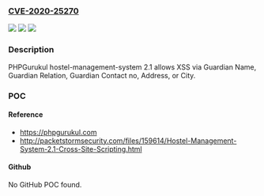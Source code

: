 ### [CVE-2020-25270](https://cve.mitre.org/cgi-bin/cvename.cgi?name=CVE-2020-25270)
![](https://img.shields.io/static/v1?label=Product&message=n%2Fa&color=blue)
![](https://img.shields.io/static/v1?label=Version&message=n%2Fa&color=blue)
![](https://img.shields.io/static/v1?label=Vulnerability&message=n%2Fa&color=brighgreen)

### Description

PHPGurukul hostel-management-system 2.1 allows XSS via Guardian Name, Guardian Relation, Guardian Contact no, Address, or City.

### POC

#### Reference
- https://phpgurukul.com
- http://packetstormsecurity.com/files/159614/Hostel-Management-System-2.1-Cross-Site-Scripting.html

#### Github
No GitHub POC found.


